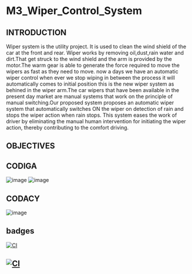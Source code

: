 # M3_Wiper_Control_System
## INTRODUCTION
Wiper system is the utility project. It is used to clean the wind shield of the car at the front and rear. Wiper works by removing oil,dust,rain water and dirt.That get struck to the wind shield and the arm is provided by the motor.The warm gear is able to generate the force required to move the wipers as fast as they need to move. now a days we have an automatic wiper control when ever we stop wiping in between the process it will automatically comes to initial position this is the new wiper system as behined in the wiper arm.The car wipers that have been available in the present day market are manual systems that work on the principle of manual switching.Our proposed system proposes an automatic wiper system that automatically switches ON the wiper on detection of rain and stops the wiper action when rain stops. This system eases the work of driver by eliminating the manual human intervention for initiating the wiper action, thereby contributing to the comfort driving.

## OBJECTIVES


## CODIGA
![image](https://user-images.githubusercontent.com/89642370/168305955-01f3b211-d900-48d3-a30d-53292ddaf034.png)
![image](https://user-images.githubusercontent.com/89642370/168306110-4a50e480-00ee-4870-9403-9e6e461768e1.png)

## CODACY

![image](https://user-images.githubusercontent.com/89642370/168306215-a17f9caa-6ace-401e-8ba6-c242af81b90f.png)

## badges

[![CI](https://github.com/Sravya-Kamineni/M3_Wiper_Control_System/actions/workflows/main.yml/badge.svg)](https://github.com/Sravya-Kamineni/M3_Wiper_Control_System/actions/workflows/main.yml)

## [![CI](https://github.com/Sravya-Kamineni/M3_Wiper_Control_System/actions/workflows/main.yml/badge.svg)](https://github.com/Sravya-Kamineni/M3_Wiper_Control_System/actions/workflows/main.yml)


